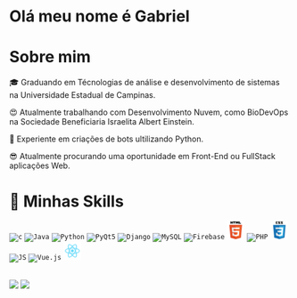 # <strong>Olá meu nome é Gabriel</strong>

# Sobre mim

🎓 Graduando em Técnologias de análise e desenvolvimento de sistemas na Universidade Estadual de Campinas.

😍 Atualmente trabalhando com Desenvolvimento Nuvem, como BioDevOps na Sociedade Beneficiaria Israelita Albert Einstein. 

🔭 Experiente em criações de bots ultilizando Python.

😎 Atualmente procurando uma oportunidade em Front-End ou FullStack aplicações Web.


# 🚀 Minhas Skills

  <code><img height="32" src="https://cdn.iconscout.com/icon/free/png-512/c-programming-569564.png" alt="c"/></code>
  <code><img height="32" src="https://cdn-icons-png.flaticon.com/512/226/226777.png" alt="Java"/></code>
  <code><img height="32" src="https://upload.wikimedia.org/wikipedia/commons/thumb/c/c3/Python-logo-notext.svg/2048px-Python-logo-notext.svg.png" alt="Python"/></code>
  <code><img height="32" src="https://cdn.jsdelivr.net/gh/devicons/devicon/icons/qt/qt-original.svg" alt="PyQt5"/></code>
  <code><img height="32" src="https://cdn.worldvectorlogo.com/logos/django.svg" alt="Django"/></code>
  <code><img height="32" src="https://cdn.jsdelivr.net/gh/devicons/devicon/icons/mysql/mysql-original.svg" alt="MySQL"/></code>
  <code><img height="32" src="https://cdn.iconscout.com/icon/free/png-256/firebase-3521427-2944871.png" alt="Firebase"/></code>
  <code><img height="32" src="https://raw.githubusercontent.com/github/explore/80688e429a7d4ef2fca1e82350fe8e3517d3494d/topics/html/html.png" alt="HTML5"/></code>
  <code><img height="32" src="https://icon-library.com/images/php-icon-png/php-icon-png-7.jpg" alt="PHP"/></code>
  <code><img height="32" src="https://raw.githubusercontent.com/github/explore/80688e429a7d4ef2fca1e82350fe8e3517d3494d/topics/css/css.png" alt="CSS"/></code>
  <code><img height="32" src="https://cdn.jsdelivr.net/gh/devicons/devicon/icons/javascript/javascript-original.svg" alt="JS"/></code>
  <code><img height="32" src="https://repository-images.githubusercontent.com/250853454/7ce48580-8fc2-11ea-821c-4d4950e0bc4a" alt="Vue.js"/></code>
  <code><img height="32" src="https://raw.githubusercontent.com/github/explore/80688e429a7d4ef2fca1e82350fe8e3517d3494d/topics/react/react.png" alt="React"/></code>
  <br><br>
  <div>
    <img height="170em" src="https://github-readme-stats.vercel.app/api?username=Harlock221B&show_icons=true&theme=dark&include_all_commits=true&count_private=true"/>
    <img height="170em" src="https://github-readme-stats.vercel.app/api/top-langs/?username=Harlock221B&layout=compact&langs_count=7&theme=dark"/>
  </div>
  

